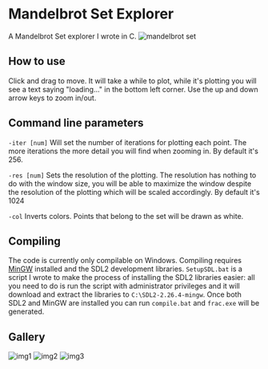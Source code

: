 # Mandelbrot Set Explorer

A Mandelbrot Set explorer I wrote in C.
![mandelbrot set](https://i.imgur.com/rwXt6PV.png)


## How to use

Click and drag to move. It will take a while to plot, while it's plotting you will see a text saying "loading..." in the bottom left corner.
Use the up and down arrow keys to zoom in/out.

## Command line parameters

``-iter [num]``
Will set the number of iterations for plotting each point. The more iterations the more detail you will find when zooming in. By default it's 256.

``-res [num]``
Sets the resolution of the plotting. The resolution has nothing to do with the window size, you will be able to maximize the window despite the resolution of the plotting which will be scaled accordingly.
By default it's 1024

``-col``
Inverts colors. Points that belong to the set will be drawn as white.
## Compiling
The code is currently only compilable on Windows.
Compiling requires [MinGW](https://sourceforge.net/projects/mingw/) installed and the SDL2 development libraries.
`SetupSDL.bat` is a script I wrote to make the process of installing the SDL2 libraries easier: all you need to do is run the script with administrator privileges and it will download and extract the libraries to `C:\SDL2-2.26.4-mingw`.
Once both SDL2 and MinGW are installed you can run `compile.bat` and `frac.exe` will be generated.

## Gallery
![img1](https://i.imgur.com/dvd4F0E.png)
![img2](https://i.imgur.com/MnrEUZM.png)
![img3](https://i.imgur.com/0YuN5Uz.png)
